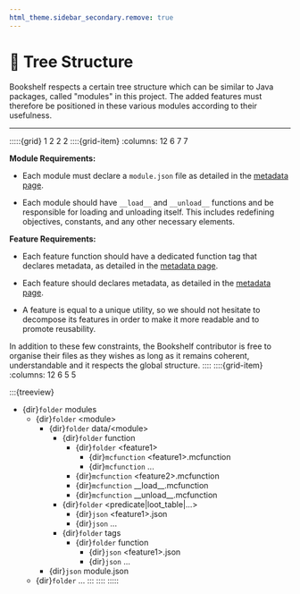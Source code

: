 ```yaml
---
html_theme.sidebar_secondary.remove: true
---
```


# 🌳 Tree Structure

Bookshelf respects a certain tree structure which can be similar to Java packages, called "modules" in this project. The added features must therefore be positioned in these various modules according to their usefulness.

---

:::::{grid} 1 2 2 2
::::{grid-item}
:columns: 12 6 7 7

**Module Requirements:**

- Each module must declare a `module.json` file as detailed in the [metadata page](project:metadata.md).

- Each module should have `__load__` and `__unload__` functions and be responsible for loading and unloading itself. This includes redefining objectives, constants, and any other necessary elements.


**Feature Requirements:**

- Each feature function should have a dedicated function tag that declares metadata, as detailed in the [metadata page](project:metadata.md).

- Each feature should declares metadata, as detailed in the [metadata page](project:metadata.md).

- A feature is equal to a unique utility, so we should not hesitate to decompose its features in order to make it more readable and to promote reusability.

In addition to these few constraints, the Bookshelf contributor is free to organise their files as they wishes as long as it remains coherent, understandable and it respects the global structure.
::::
::::{grid-item}
:columns: 12 6 5 5

:::{treeview}
- {dir}`folder` modules
  - {dir}`folder` \<module\>
    - {dir}`folder` data/\<module\>
      - {dir}`folder` function
        - {dir}`folder` \<feature1\>
          - {dir}`mcfunction` \<feature1\>.mcfunction
          - {dir}`mcfunction` ...
        - {dir}`mcfunction` \<feature2\>.mcfunction
        - {dir}`mcfunction` \_\_load\_\_.mcfunction
        - {dir}`mcfunction` \_\_unload\_\_.mcfunction
      - {dir}`folder` \<predicate|loot_table|...\>
        - {dir}`json` \<feature1\>.json
        - {dir}`json` ...
      - {dir}`folder` tags
        - {dir}`folder` function
          - {dir}`json` \<feature1\>.json
          - {dir}`json` ...
    - {dir}`json` module.json
  - {dir}`folder` ...
:::
::::
:::::
